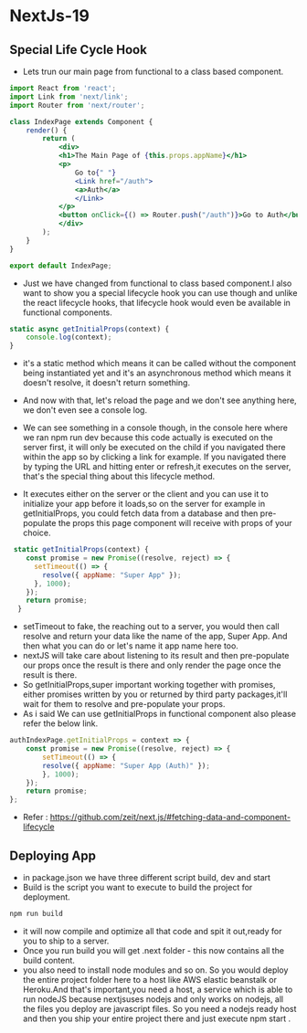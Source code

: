# NextJs-19

## Special Life Cycle Hook
* Lets trun our main page from functional to a class based component.
```jsx
import React from 'react';
import Link from 'next/link';
import Router from 'next/router';

class IndexPage extends Component {
    render() {
        return (
            <div>
            <h1>The Main Page of {this.props.appName}</h1>
            <p>
                Go to{" "}
                <Link href="/auth">
                <a>Auth</a>
                </Link>
            </p>
            <button onClick={() => Router.push("/auth")}>Go to Auth</button>
            </div>
        );
    }
}

export default IndexPage;
```
* Just we have changed from functional to class based component.I also want to show you a special lifecycle hook you can use though
and unlike the react lifecycle hooks, that lifecycle hook would even be available in functional components.

```jsx
static async getInitialProps(context) {
    console.log(context);
}
```

* it's a static method which means it can be called without the component being instantiated yet and it's an asynchronous method which means it doesn't resolve, it doesn't return something.

* And now with that, let's reload the page and we don't see anything here, we don't even see a console log.

* We can see something in a console though, in the console here where we ran npm run dev because this code actually is executed on the server first, it will only be executed on the child if you navigated there within the app so by clicking a link for example. If you navigated there by typing the URL and hitting enter or refresh,it executes on the server, that's the special thing about this lifecycle method.

* It executes either on the server or the client and you can use it to initialize your app before it loads,so on the server for example in getInitialProps, you could fetch data from a database and then pre-populate the props this page component will receive with props of your choice.

```jsx
 static getInitialProps(context) {
    const promise = new Promise((resolve, reject) => {
      setTimeout(() => {
        resolve({ appName: "Super App" });
      }, 1000);
    });
    return promise;
  }
```
* setTimeout to fake, the reaching out to a server, you would then call resolve and return your data like the name of the app, Super App. And then what you can do or let's name it app name here too.
* nextJS will take care about listening to its result and then pre-populate our props once the result is there and only render the page once the result is there.
* So getInitialProps,super important working together with promises, either promises written by you or returned by third party packages,it'll wait for them to resolve and pre-populate your props.
* As i said We can use getInitialProps in functional component also please refer the below link.
```jsx
authIndexPage.getInitialProps = context => {
    const promise = new Promise((resolve, reject) => {
        setTimeout(() => {
        resolve({ appName: "Super App (Auth)" });
        }, 1000);
    });
    return promise;
};
```
* Refer : https://github.com/zeit/next.js/#fetching-data-and-component-lifecycle 

## Deploying App
* in package.json we have three different script build, dev and start
* Build is the script you want to execute to build the project for deployment.
```jsx
npm run build
```
* it will now compile and optimize all that code and spit it out,ready for you to ship to a server.
* Once you run build you will get .next folder - this now contains all the build content.
* you also need to install node modules and so on. So you would deploy the entire project folder here to a host like AWS elastic beanstalk or Heroku.And that's important,you need a host, a service which is able to run nodeJS because nextjsuses nodejs and only works on nodejs, all the files you deploy are javascript files. So you need a nodejs ready host and then you ship your entire project there and just execute npm start .
